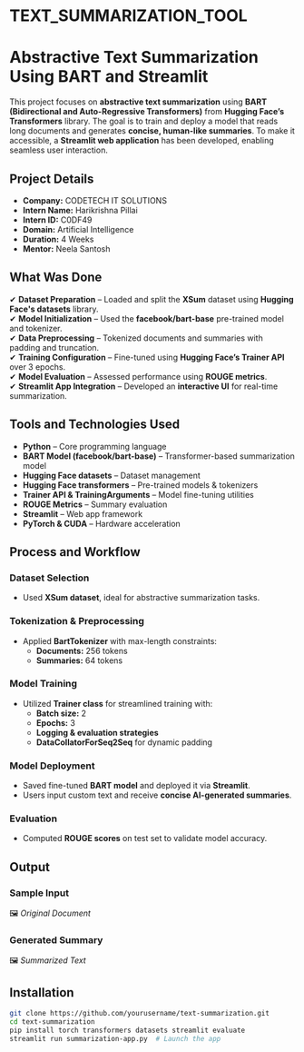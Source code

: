 # TEXT_SUMMARIZATION_TOOL
# Abstractive Text Summarization Using BART and Streamlit  
This project focuses on **abstractive text summarization** using **BART (Bidirectional and Auto-Regressive Transformers)** from **Hugging Face’s Transformers** library. The goal is to train and deploy a model that reads long documents and generates **concise, human-like summaries**. To make it accessible, a **Streamlit web application** has been developed, enabling seamless user interaction.

## Project Details  
- **Company:** CODETECH IT SOLUTIONS  
- **Intern Name:** Harikrishna Pillai  
- **Intern ID:** C0DF49  
- **Domain:** Artificial Intelligence  
- **Duration:** 4 Weeks  
- **Mentor:** Neela Santosh  

## What Was Done  
✔ **Dataset Preparation** – Loaded and split the **XSum** dataset using **Hugging Face's datasets** library.  
✔ **Model Initialization** – Used the **facebook/bart-base** pre-trained model and tokenizer.  
✔ **Data Preprocessing** – Tokenized documents and summaries with padding and truncation.  
✔ **Training Configuration** – Fine-tuned using **Hugging Face’s Trainer API** over 3 epochs.  
✔ **Model Evaluation** – Assessed performance using **ROUGE metrics**.  
✔ **Streamlit App Integration** – Developed an **interactive UI** for real-time summarization.  

## Tools and Technologies Used  
- **Python** – Core programming language  
- **BART Model (facebook/bart-base)** – Transformer-based summarization model  
- **Hugging Face datasets** – Dataset management  
- **Hugging Face transformers** – Pre-trained models & tokenizers  
- **Trainer API & TrainingArguments** – Model fine-tuning utilities  
- **ROUGE Metrics** – Summary evaluation  
- **Streamlit** – Web app framework  
- **PyTorch & CUDA** – Hardware acceleration  

## Process and Workflow  
### **Dataset Selection**  
- Used **XSum dataset**, ideal for abstractive summarization tasks.  

### **Tokenization & Preprocessing**  
- Applied **BartTokenizer** with max-length constraints:  
  - **Documents:** 256 tokens  
  - **Summaries:** 64 tokens  

### **Model Training**  
- Utilized **Trainer class** for streamlined training with:  
  - **Batch size:** 2  
  - **Epochs:** 3  
  - **Logging & evaluation strategies**  
  - **DataCollatorForSeq2Seq** for dynamic padding  

### **Model Deployment**  
- Saved fine-tuned **BART model** and deployed it via **Streamlit**.  
- Users input custom text and receive **concise AI-generated summaries**.  

### **Evaluation**  
- Computed **ROUGE scores** on test set to validate model accuracy.  

## Output  
### Sample Input  
🖼 _Original Document_  

### Generated Summary  
🖼 _Summarized Text_  

## Installation  
```bash
git clone https://github.com/yourusername/text-summarization.git
cd text-summarization
pip install torch transformers datasets streamlit evaluate
streamlit run summarization-app.py  # Launch the app
